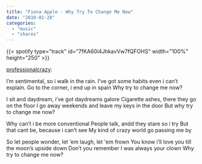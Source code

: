 ```yaml
---
title: "Fiona Apple - Why Try To Change Me Now"
date: "2010-02-28"
categories:
  - "music"
  - "shares"
---
```


{{< spotify type="track" id="7fKA60i4JhkavVw7fQFOHS" width="100%" height="250" >}}

[professionalcrazy](http://professionalcrazy.tumblr.com/post/373035659/fiona-apple-why-try-to-change-me-now):

I’m sentimental, so i walk in the rain.
I’ve got some habits even i can’t explain.
Go to the corner, i end up in spain
Why try to change me now?

I sit and daydream, i’ve got daydreams galore
Cigarette ashes, there they go on the floor
I go away weekends and leave my keys in the door
But why try to change me now?

Why can’t i be more conventional
People talk, andd they stare so i try
But that cant be, because i can’t see
My kind of crazy world go passing me by

So let people wonder, let ‘em laugh, let 'em frown
You know i’ll love you till the moon’s upside down
Don’t you remember I was always your clown
Why try to change me now?
